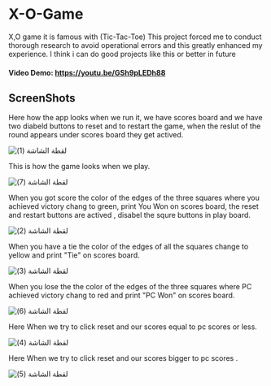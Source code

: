 # X-O-Game
X,O game it is famous with (Tic-Tac-Toe) 
This project forced me to conduct thorough research to avoid operational errors and this greatly enhanced my experience.
I think i can do good projects like this or better in future
#### Video Demo: https://youtu.be/GSh9pLEDh88
## ScreenShots
Here how the app looks when we run it, we have scores board and we have two diabeld buttons to reset and to restart the game, when the reslut of the round appears under scores board they get actived. 

![‏‏لقطة الشاشة (1)](https://github.com/user-attachments/assets/84b3f0ac-f378-41bd-8568-8f3d3fb77d92)

This is how the game looks when we play. 

![‏‏لقطة الشاشة (7)](https://github.com/user-attachments/assets/1a8c3926-b59e-4143-ba4e-b5d0fda3c384)


When you got score the color of the edges of the three squares where you achieved victory chang to green, print You Won on scores board, the reset and restart buttons are actived , disabel the squre buttons in play board.

![‏‏لقطة الشاشة (2)](https://github.com/user-attachments/assets/db006807-d6a2-40f5-8078-9a4d20115730)

When you have a tie the color of the edges of all the squares change to yellow and print "Tie" on scores board.

![‏‏لقطة الشاشة (3)](https://github.com/user-attachments/assets/7f044f4a-e930-4b14-903d-aa6306c44abb)

When you lose the the color of the edges of the three squares where PC achieved victory chang to red and print "PC Won" on scores board.

![‏‏لقطة الشاشة (6)](https://github.com/user-attachments/assets/477774a6-344c-47f5-99fd-adf8b648eaff)

Here When we try to click reset and our scores equal to pc scores or less.

![‏‏لقطة الشاشة (4)](https://github.com/user-attachments/assets/d22982f5-2d2f-4d11-9c29-af27051c40ed)

Here When we try to click reset and our scores bigger to pc scores .

![‏‏لقطة الشاشة (5)](https://github.com/user-attachments/assets/f7b8368d-1040-4ba9-a58b-43ef24466c85)
